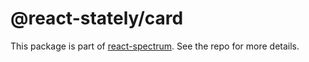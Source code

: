 # @react-stately/card

This package is part of [react-spectrum](https://github.com/adobe/react-spectrum). See the repo for more details.
